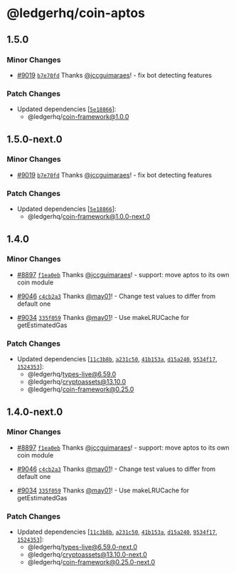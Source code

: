 # @ledgerhq/coin-aptos

## 1.5.0

### Minor Changes

- [#9019](https://github.com/LedgerHQ/ledger-live/pull/9019) [`b7e70fd`](https://github.com/LedgerHQ/ledger-live/commit/b7e70fd3ce6d0ddecf0d7192f67d5f84b1ab7803) Thanks [@jccguimaraes](https://github.com/jccguimaraes)! - fix bot detecting features

### Patch Changes

- Updated dependencies [[`5e18866`](https://github.com/LedgerHQ/ledger-live/commit/5e18866320b843632699659ee66f6c410c108c1e)]:
  - @ledgerhq/coin-framework@1.0.0

## 1.5.0-next.0

### Minor Changes

- [#9019](https://github.com/LedgerHQ/ledger-live/pull/9019) [`b7e70fd`](https://github.com/LedgerHQ/ledger-live/commit/b7e70fd3ce6d0ddecf0d7192f67d5f84b1ab7803) Thanks [@jccguimaraes](https://github.com/jccguimaraes)! - fix bot detecting features

### Patch Changes

- Updated dependencies [[`5e18866`](https://github.com/LedgerHQ/ledger-live/commit/5e18866320b843632699659ee66f6c410c108c1e)]:
  - @ledgerhq/coin-framework@1.0.0-next.0

## 1.4.0

### Minor Changes

- [#8897](https://github.com/LedgerHQ/ledger-live/pull/8897) [`f1ea0eb`](https://github.com/LedgerHQ/ledger-live/commit/f1ea0eb70ccd55281b1c86f4f038bb813c8200c1) Thanks [@jccguimaraes](https://github.com/jccguimaraes)! - support: move aptos to its own coin module

- [#9046](https://github.com/LedgerHQ/ledger-live/pull/9046) [`c4cb2a3`](https://github.com/LedgerHQ/ledger-live/commit/c4cb2a3e16cb6542a386c3c90f4ec5d3fca9ecf8) Thanks [@may01](https://github.com/may01)! - Change test values to differ from default one

- [#9034](https://github.com/LedgerHQ/ledger-live/pull/9034) [`335f059`](https://github.com/LedgerHQ/ledger-live/commit/335f059cc8b8727576f2f95ef2be45a53bc892fa) Thanks [@may01](https://github.com/may01)! - Use makeLRUCache for getEstimatedGas

### Patch Changes

- Updated dependencies [[`11c3b8b`](https://github.com/LedgerHQ/ledger-live/commit/11c3b8b27bc4fa996757c58ec7f5beac90c7a425), [`a231c50`](https://github.com/LedgerHQ/ledger-live/commit/a231c5084a24acb0e49efeb3c7ab1f5dbc6fd94b), [`41b153a`](https://github.com/LedgerHQ/ledger-live/commit/41b153adb98ce8de3336563694204d83905dba0e), [`d15a240`](https://github.com/LedgerHQ/ledger-live/commit/d15a2402bbd7f39353059c1cc2f74b9ac0876d3d), [`9534f17`](https://github.com/LedgerHQ/ledger-live/commit/9534f17247e1472b0fee8b993a83264f4e4ab363), [`1524353`](https://github.com/LedgerHQ/ledger-live/commit/152435384370b729183b7898308cbc1f8b61e451)]:
  - @ledgerhq/types-live@6.59.0
  - @ledgerhq/cryptoassets@13.10.0
  - @ledgerhq/coin-framework@0.25.0

## 1.4.0-next.0

### Minor Changes

- [#8897](https://github.com/LedgerHQ/ledger-live/pull/8897) [`f1ea0eb`](https://github.com/LedgerHQ/ledger-live/commit/f1ea0eb70ccd55281b1c86f4f038bb813c8200c1) Thanks [@jccguimaraes](https://github.com/jccguimaraes)! - support: move aptos to its own coin module

- [#9046](https://github.com/LedgerHQ/ledger-live/pull/9046) [`c4cb2a3`](https://github.com/LedgerHQ/ledger-live/commit/c4cb2a3e16cb6542a386c3c90f4ec5d3fca9ecf8) Thanks [@may01](https://github.com/may01)! - Change test values to differ from default one

- [#9034](https://github.com/LedgerHQ/ledger-live/pull/9034) [`335f059`](https://github.com/LedgerHQ/ledger-live/commit/335f059cc8b8727576f2f95ef2be45a53bc892fa) Thanks [@may01](https://github.com/may01)! - Use makeLRUCache for getEstimatedGas

### Patch Changes

- Updated dependencies [[`11c3b8b`](https://github.com/LedgerHQ/ledger-live/commit/11c3b8b27bc4fa996757c58ec7f5beac90c7a425), [`a231c50`](https://github.com/LedgerHQ/ledger-live/commit/a231c5084a24acb0e49efeb3c7ab1f5dbc6fd94b), [`41b153a`](https://github.com/LedgerHQ/ledger-live/commit/41b153adb98ce8de3336563694204d83905dba0e), [`d15a240`](https://github.com/LedgerHQ/ledger-live/commit/d15a2402bbd7f39353059c1cc2f74b9ac0876d3d), [`9534f17`](https://github.com/LedgerHQ/ledger-live/commit/9534f17247e1472b0fee8b993a83264f4e4ab363), [`1524353`](https://github.com/LedgerHQ/ledger-live/commit/152435384370b729183b7898308cbc1f8b61e451)]:
  - @ledgerhq/types-live@6.59.0-next.0
  - @ledgerhq/cryptoassets@13.10.0-next.0
  - @ledgerhq/coin-framework@0.25.0-next.0
